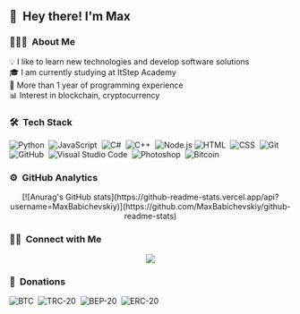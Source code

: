 ## 👋 &nbsp;Hey there! I'm Max

### 👨🏻‍💻 &nbsp;About Me

💡 I like to learn new technologies and develop software solutions \
🎓 I am currently studying at ItStep Academy \
🤝 More than 1 year of programming experience \
📊 Interest in blockchain, cryptocurrency

### 🛠 &nbsp;Tech Stack

![Python](https://img.shields.io/badge/-Python-05122A?style=flat&logo=python)&nbsp;
![JavaScript](https://img.shields.io/badge/-JavaScript-05122A?style=flat&logo=javascript)&nbsp;
![C#](https://img.shields.io/badge/-C%23-05122A?style=flat&logo=C-sharp&logoColor=A8B9CC)&nbsp;
![C++](https://img.shields.io/badge/-C++-05122A?style=flat&logo=C%2B%2B&logoColor=00599C)&nbsp;
![Node.js](https://img.shields.io/badge/-Node.js-05122A?style=flat&logo=node.js)&nbsp;![HTML](https://img.shields.io/badge/-HTML-05122A?style=flat&logo=HTML5)&nbsp;
![CSS](https://img.shields.io/badge/-CSS-05122A?style=flat&logo=CSS3&logoColor=1572B6)&nbsp;
![Git](https://img.shields.io/badge/-Git-05122A?style=flat&logo=git)&nbsp;
![GitHub](https://img.shields.io/badge/-GitHub-05122A?style=flat&logo=github)&nbsp;
![Visual Studio Code](https://img.shields.io/badge/-Visual%20Studio%20Code-05122A?style=flat&logo=visual-studio-code&logoColor=007ACC)&nbsp;
![Photoshop](https://img.shields.io/badge/-Photoshop-05122A?style=flat&logo=adobe-photoshop)&nbsp;
![Bitcoin](https://img.shields.io/badge/-Bitcoin-05122A?style=flat&logo=bitcoin&logoColor=A8B9CC)&nbsp;

### ⚙️ &nbsp;GitHub Analytics

<center>
  [![Anurag's GitHub stats](https://github-readme-stats.vercel.app/api?username=MaxBabichevskiy)](https://github.com/MaxBabichevskiy/github-readme-stats)
</a>
</center>

### 🤝🏻 &nbsp;Connect with Me

<center>
<a href="https://www.instagram.com/_mmaxxim/"><img src="https://img.shields.io/badge/-@_mmaxxim-E4405F?style=flat&logo=Instagram&logoColor=white"/></a>
</center>

### 💸 &nbsp;Donations
![BTC](https://img.shields.io/badge/btc-195AZ7WvZx1eu1ERoWvBroYKojf3orLgn1-orange)&nbsp;
![TRC-20](https://img.shields.io/badge/trc20-TLn6AQzzf5XdqY8aEUd6ybSbtZKEz1cDcJ-green)&nbsp;
![BEP-20](https://img.shields.io/badge/bep20-0x41d8be4dd508d599e036583d0f49004396f73e89-yellow)&nbsp;
![ERC-20](https://img.shields.io/badge/erc20-0x41d8be4dd508d599e036583d0f49004396f73e89-blue)&nbsp;
